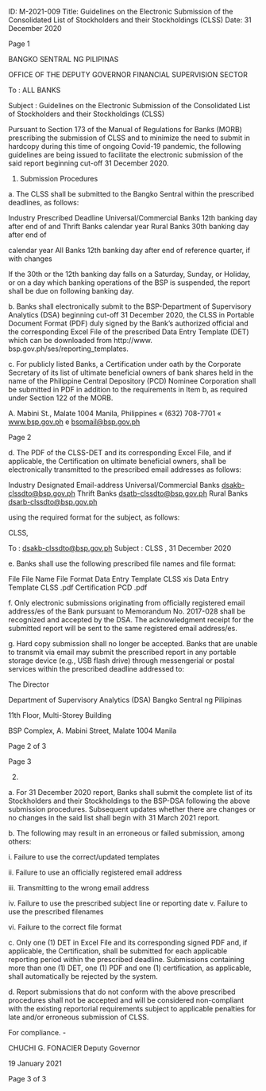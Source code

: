 ID: M-2021-009
Title: Guidelines on the Electronic Submission of the Consolidated List of Stockholders and their Stockholdings (CLSS)
Date: 31 December 2020

Page 1

BANGKO SENTRAL NG PILIPINAS

OFFICE OF THE DEPUTY GOVERNOR FINANCIAL SUPERVISION SECTOR

To : ALL BANKS

Subject : Guidelines on the Electronic Submission of the Consolidated List of Stockholders and their Stockholdings (CLSS)

Pursuant to Section 173 of the Manual of Regulations for Banks (MORB) prescribing the submission of CLSS and to minimize the need to submit in hardcopy during this time of ongoing Covid-19 pandemic, the following guidelines are being issued to facilitate the electronic submission of the said report beginning cut-off 31 December 2020.

1. Submission Procedures

a. The CLSS shall be submitted to the Bangko Sentral within the prescribed deadlines, as follows:

Industry Prescribed Deadline Universal/Commercial Banks 12th banking day after end of and Thrift Banks calendar year Rural Banks 30th banking day after end of

calendar year All Banks 12th banking day after end of reference quarter, if with changes

If the 30th or the 12th banking day falls on a Saturday, Sunday, or Holiday, or on a day which banking operations of the BSP is suspended, the report shall be due on following banking day.

b. Banks shall electronically submit to the BSP-Department of Supervisory Analytics (DSA) beginning cut-off 31 December 2020, the CLSS in Portable Document Format (PDF) duly signed by the Bank’s authorized official and the corresponding Excel File of the prescribed Data Entry Template (DET) which can be downloaded from http://www. bsp.gov.ph/ses/reporting_templates.

c. For publicly listed Banks, a Certification under oath by the Corporate Secretary of its list of ultimate beneficial owners of bank shares held in the name of the Philippine Central Depository (PCD) Nominee Corporation shall be submitted in PDF in addition to the requirements in Item b, as required under Section 122 of the MORB.

A. Mabini St., Malate 1004 Manila, Philippines « (632) 708-7701 « www.bsp.gov.ph e bsomail@bsp.gov.ph

Page 2

d. The PDF of the CLSS-DET and its corresponding Excel File, and if applicable, the Certification on ultimate beneficial owners, shall be electronically transmitted to the prescribed email addresses as follows:

Industry Designated Email-address Universal/Commercial Banks dsakb-clssdto@bsp.gov.ph Thrift Banks dsatb-clssdto@bsp.gov.ph Rural Banks dsarb-clssdto@bsp.gov.ph

using the required format for the subject, as follows:

CLSS<space><Name of Bank>,<space><Reference Period in dd month name ccyy>

To : dsakb-clssdto@bsp.gov.ph Subject : CLSS <ABC Bank>, 31 December 2020

e. Banks shall use the following prescribed file names and file format:

File File Name File Format Data Entry Template CLSS xis Data Entry Template CLSS .pdf Certification PCD .pdf

f. Only electronic submissions originating from officially registered email address/es of the Bank pursuant to Memorandum No. 2017-028 shall be recognized and accepted by the DSA. The acknowledgment receipt for the submitted report will be sent to the same registered email address/es.

g. Hard copy submission shall no longer be accepted. Banks that are unable to transmit via email may submit the prescribed report in any portable storage device (e.g., USB flash drive) through messengerial or postal services within the prescribed deadline addressed to:

The Director

Department of Supervisory Analytics (DSA) Bangko Sentral ng Pilipinas

11th Floor, Multi-Storey Building

BSP Complex, A. Mabini Street, Malate 1004 Manila

Page 2 of 3

Page 3

2.

a. For 31 December 2020 report, Banks shall submit the complete list of its Stockholders and their Stockholdings to the BSP-DSA following the above submission procedures. Subsequent updates whether there are changes or no changes in the said list shall begin with 31 March 2021 report.

b. The following may result in an erroneous or failed submission, among others:

i. Failure to use the correct/updated templates

ii. Failure to use an officially registered email address

iii. Transmitting to the wrong email address

iv. Failure to use the prescribed subject line or reporting date v. Failure to use the prescribed filenames

vi. Failure to the correct file format

c. Only one (1) DET in Excel File and its corresponding signed PDF and, if applicable, the Certification, shall be submitted for each applicable reporting period within the prescribed deadline. Submissions containing more than one (1) DET, one (1) PDF and one (1) certification, as applicable, shall automatically be rejected by the system.

d. Report submissions that do not conform with the above prescribed procedures shall not be accepted and will be considered non-compliant with the existing reportorial requirements subject to applicable penalties for late and/or erroneous submission of CLSS.

For compliance. - 

CHUCHI G. FONACIER Deputy Governor

19 January 2021

Page 3 of 3